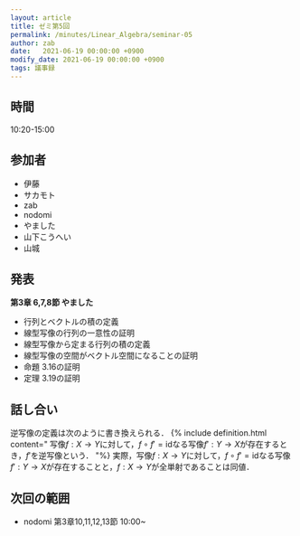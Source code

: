 ```yaml
---
layout: article
title: ゼミ第5回
permalink: /minutes/Linear_Algebra/seminar-05
author: zab
date:   2021-06-19 00:00:00 +0900
modify_date: 2021-06-19 00:00:00 +0900
tags: 議事録
---
```



## 時間

10:20-15:00

## 参加者

- 伊藤
- サカモト
- zab
- nodomi
- やました
- 山下こうへい
- 山城


## 発表

**第3章 6,7,8節 やました**

- 行列とベクトルの積の定義
- 線型写像の行列の一意性の証明
- 線型写像から定まる行列の積の定義
- 線型写像の空間がベクトル空間になることの証明
- 命題 3.16の証明
- 定理 3.19の証明


## 話し合い

逆写像の定義は次のように書き換えられる．
{% include definition.html content="
写像$f:X\to Y$に対して，$f\circ f' =\mathrm{id}$なる写像$f':Y\to X$が存在するとき，$f'$を逆写像という．
"%}
実際，写像$f:X\to Y$に対して，$f\circ f' =\mathrm{id}$なる写像$f':Y\to X$が存在することと，$f:X\to Y$が全単射であることは同値．

## 次回の範囲
- nodomi 第3章10,11,12,13節 10:00~
